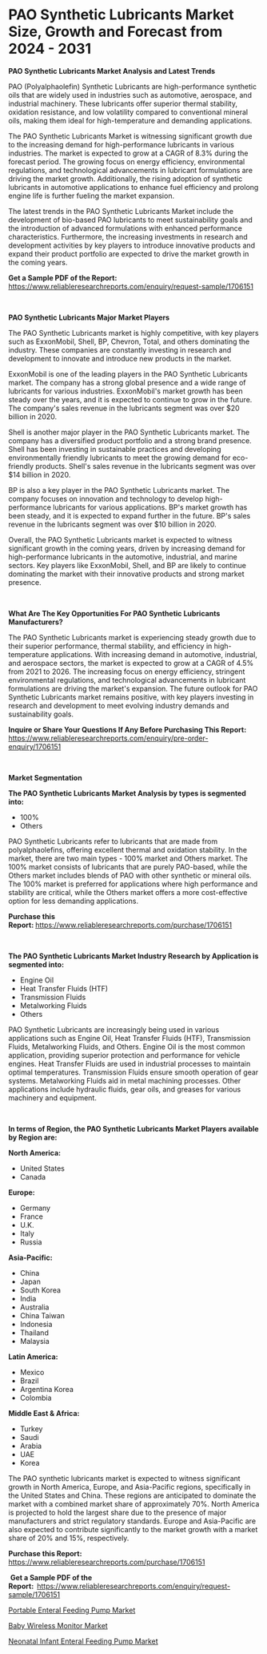<p><h1>PAO Synthetic Lubricants Market Size, Growth and Forecast from 2024 - 2031</h1></p><p><strong>PAO Synthetic Lubricants Market Analysis and Latest Trends</strong></p>
<p><p>PAO (Polyalphaolefin) Synthetic Lubricants are high-performance synthetic oils that are widely used in industries such as automotive, aerospace, and industrial machinery. These lubricants offer superior thermal stability, oxidation resistance, and low volatility compared to conventional mineral oils, making them ideal for high-temperature and demanding applications.</p><p>The PAO Synthetic Lubricants Market is witnessing significant growth due to the increasing demand for high-performance lubricants in various industries. The market is expected to grow at a CAGR of 8.3% during the forecast period. The growing focus on energy efficiency, environmental regulations, and technological advancements in lubricant formulations are driving the market growth. Additionally, the rising adoption of synthetic lubricants in automotive applications to enhance fuel efficiency and prolong engine life is further fueling the market expansion.</p><p>The latest trends in the PAO Synthetic Lubricants Market include the development of bio-based PAO lubricants to meet sustainability goals and the introduction of advanced formulations with enhanced performance characteristics. Furthermore, the increasing investments in research and development activities by key players to introduce innovative products and expand their product portfolio are expected to drive the market growth in the coming years.</p></p>
<p><strong>Get a Sample PDF of the Report:&nbsp;</strong> <a href="https://www.reliableresearchreports.com/enquiry/request-sample/1706151">https://www.reliableresearchreports.com/enquiry/request-sample/1706151</a></p>
<p>&nbsp;</p>
<p><strong>PAO Synthetic Lubricants Major Market Players</strong></p>
<p><p>The PAO Synthetic Lubricants market is highly competitive, with key players such as ExxonMobil, Shell, BP, Chevron, Total, and others dominating the industry. These companies are constantly investing in research and development to innovate and introduce new products in the market. </p><p>ExxonMobil is one of the leading players in the PAO Synthetic Lubricants market. The company has a strong global presence and a wide range of lubricants for various industries. ExxonMobil's market growth has been steady over the years, and it is expected to continue to grow in the future. The company's sales revenue in the lubricants segment was over $20 billion in 2020.</p><p>Shell is another major player in the PAO Synthetic Lubricants market. The company has a diversified product portfolio and a strong brand presence. Shell has been investing in sustainable practices and developing environmentally friendly lubricants to meet the growing demand for eco-friendly products. Shell's sales revenue in the lubricants segment was over $14 billion in 2020.</p><p>BP is also a key player in the PAO Synthetic Lubricants market. The company focuses on innovation and technology to develop high-performance lubricants for various applications. BP's market growth has been steady, and it is expected to expand further in the future. BP's sales revenue in the lubricants segment was over $10 billion in 2020.</p><p>Overall, the PAO Synthetic Lubricants market is expected to witness significant growth in the coming years, driven by increasing demand for high-performance lubricants in the automotive, industrial, and marine sectors. Key players like ExxonMobil, Shell, and BP are likely to continue dominating the market with their innovative products and strong market presence.</p></p>
<p>&nbsp;</p>
<p><strong>What Are The Key Opportunities For PAO Synthetic Lubricants Manufacturers?</strong></p>
<p><p>The PAO Synthetic Lubricants market is experiencing steady growth due to their superior performance, thermal stability, and efficiency in high-temperature applications. With increasing demand in automotive, industrial, and aerospace sectors, the market is expected to grow at a CAGR of 4.5% from 2021 to 2026. The increasing focus on energy efficiency, stringent environmental regulations, and technological advancements in lubricant formulations are driving the market's expansion. The future outlook for PAO Synthetic Lubricants market remains positive, with key players investing in research and development to meet evolving industry demands and sustainability goals.</p></p>
<p><strong>Inquire or Share Your Questions If Any Before Purchasing This Report:</strong> <a href="https://www.reliableresearchreports.com/enquiry/pre-order-enquiry/1706151">https://www.reliableresearchreports.com/enquiry/pre-order-enquiry/1706151</a></p>
<p>&nbsp;</p>
<p><strong>Market Segmentation</strong></p>
<p><strong>The PAO Synthetic Lubricants Market Analysis by types is segmented into:</strong></p>
<p><ul><li>100%</li><li>Others</li></ul></p>
<p><p>PAO Synthetic Lubricants refer to lubricants that are made from polyalphaolefins, offering excellent thermal and oxidation stability. In the market, there are two main types - 100% market and Others market. The 100% market consists of lubricants that are purely PAO-based, while the Others market includes blends of PAO with other synthetic or mineral oils. The 100% market is preferred for applications where high performance and stability are critical, while the Others market offers a more cost-effective option for less demanding applications.</p></p>
<p><strong>Purchase this Report:&nbsp;</strong><a href="https://www.reliableresearchreports.com/purchase/1706151">https://www.reliableresearchreports.com/purchase/1706151</a></p>
<p>&nbsp;</p>
<p><strong>The PAO Synthetic Lubricants Market Industry Research by Application is segmented into:</strong></p>
<p><ul><li>Engine Oil</li><li>Heat Transfer Fluids (HTF)</li><li>Transmission Fluids</li><li>Metalworking Fluids</li><li>Others</li></ul></p>
<p><p>PAO Synthetic Lubricants are increasingly being used in various applications such as Engine Oil, Heat Transfer Fluids (HTF), Transmission Fluids, Metalworking Fluids, and Others. Engine Oil is the most common application, providing superior protection and performance for vehicle engines. Heat Transfer Fluids are used in industrial processes to maintain optimal temperatures. Transmission Fluids ensure smooth operation of gear systems. Metalworking Fluids aid in metal machining processes. Other applications include hydraulic fluids, gear oils, and greases for various machinery and equipment.</p></p>
<p>&nbsp;</p>
<p><strong>In terms of Region, the PAO Synthetic Lubricants Market Players available by Region are:</strong></p>
<p>
    <p> <strong> North America: </strong>
        <ul>
            <li>United States</li>
            <li>Canada</li>
        </ul>
        </p> 
    <p> <strong> Europe: </strong>
        <ul>
            <li>Germany</li>
            <li>France</li>
            <li>U.K.</li>
            <li>Italy</li>
            <li>Russia</li>
        </ul>
        </p> 
    <p> <strong> Asia-Pacific: </strong>
        <ul>
            <li>China</li>
            <li>Japan</li>
            <li>South Korea</li>
            <li>India</li>
            <li>Australia</li>
            <li>China Taiwan</li>
            <li>Indonesia</li>
            <li>Thailand</li>
            <li>Malaysia</li>
        </ul>
        </p> 
    <p> <strong> Latin America: </strong>
        <ul>
            <li>Mexico</li>
            <li>Brazil</li>
            <li>Argentina Korea</li>
            <li>Colombia</li>
        </ul>
        </p> 
    <p> <strong> Middle East & Africa: </strong>
        <ul>
            <li>Turkey</li>
            <li>Saudi</li>
            <li>Arabia</li>
            <li>UAE</li>
            <li>Korea</li>
        </ul>
    </p>
    </p>
<p><p>The PAO synthetic lubricants market is expected to witness significant growth in North America, Europe, and Asia-Pacific regions, specifically in the United States and China. These regions are anticipated to dominate the market with a combined market share of approximately 70%. North America is projected to hold the largest share due to the presence of major manufacturers and strict regulatory standards. Europe and Asia-Pacific are also expected to contribute significantly to the market growth with a market share of 20% and 15%, respectively.</p></p>
<p><strong>Purchase this Report: </strong><a href="https://www.reliableresearchreports.com/purchase/1706151">https://www.reliableresearchreports.com/purchase/1706151</a></p>
<p>&nbsp;<strong>Get a Sample PDF of the Report:&nbsp;&nbsp;</strong><a href="https://www.reliableresearchreports.com/enquiry/request-sample/1706151">https://www.reliableresearchreports.com/enquiry/request-sample/1706151</a></p>
<p><strong></strong></p>
<p><p><a href="https://view.publitas.com/reportprime-1/portable-enteral-feeding-pump-market-with-the-goal-of-estimating-the-market-size-and-future-growth-potential-of-various-market-segments-based-on-component-applications-end-user-and-region/">Portable Enteral Feeding Pump Market</a></p><p><a href="https://view.publitas.com/reportprime-1/baby-wireless-monitor-market-size-growth-and-forecast-from-2023-2030/">Baby Wireless Monitor Market</a></p><p><a href="https://view.publitas.com/reportprime-1/neonatal-infant-enteral-feeding-pump-market-a-comprehensive-report-of-its-market-share-growth-trends-2023-2030/">Neonatal Infant Enteral Feeding Pump Market</a></p></p>